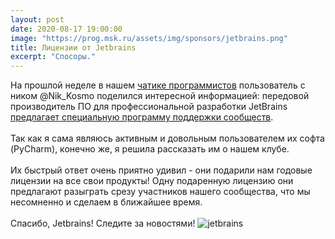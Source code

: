 ```yaml
---
layout: post
date: 2020-08-17 19:00:00
image: "https://prog.msk.ru/assets/img/sponsors/jetbrains.png"
title: Лицензии от Jetbrains
excerpt: "Спосоры."
---
```

На прошлой неделе в нашем [чатике программистов](https://t.me/progmsk) пользователь с ником @Nik_Kosmo поделился
интересной информацией: передовой производитель ПО для профессиональной разработки JetBrains
[предлагает специальную программу поддержки сообществ](https://www.jetbrains.com/community/user-groups/#section=communities).
<br>
<br>
Так как я сама являюсь активным и довольным пользователем их софта (PyCharm), конечно же, я решила рассказать им о нашем клубе.
<br>
<br>
Их быстрый ответ очень приятно удивил - они подарили нам годовые лицензии на все свои продукты!
Одну подаренную лицензию они предлагают разыграть срезу участников нашего сообщества, что мы несомненно и сделаем в ближайшее время.
<br>
<br>
Спасибо, Jetbrains!
Следите за новостями!
![jetbrains](https://prog.msk.ru/assets/img/sponsors/jetbrains.png)